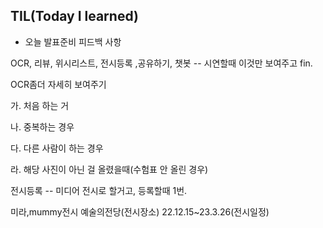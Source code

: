 ## TIL(Today I learned)

* 오늘 발표준비 피드백 사항

OCR, 리뷰, 위시리스트, 전시등록 ,공유하기, 챗봇 -- 시연할때 이것만 보여주고 fin.

OCR좀더 자세히 보여주기

  가. 처음 하는 거
 
  나. 중복하는 경우
  
  다. 다른 사람이 하는 경우
  
  라. 해당 사진이 아닌 걸 올렸을때(수험표 안 올린 경우)

전시등록 -- 미디어 전시로 할거고, 등록할때 1번.

미라,mummy전시 예술의전당(전시장소) 22.12.15~23.3.26(전시일정)
